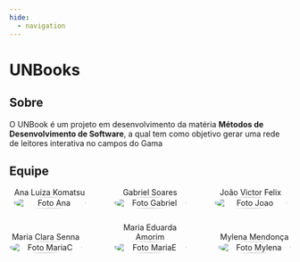 ```yaml
---
hide:
  - navigation
---
```


# UNBooks

## Sobre

O UNBook é um projeto em desenvolvimento da matéria **Métodos de Desenvolvimento de Software**, a qual tem como objetivo gerar uma rede de leitores interativa no campos do Gama

## Equipe

<div style="display: flex; flex-direction: column; align-items: center; gap: 25px;">
    <div style="display: flex; align-items: end; justify-content: center; gap: 50px;">
        <div style="text-align: center;">
            Ana Luiza Komatsu
            <br/>
            <img src="https://github.com/luluaroeira.png" alt="Foto Ana" width="130px" height="50%" style="border-radius:50%"/>
        </div>
        <div style="text-align: center;">
            Gabriel Soares
            <br/>
            <img src="https://github.com/SAnjos3.png" alt="Foto Gabriel" width="130px" height="50%" style="border-radius:50%"/>
        </div>
        <div style="text-align: center;">
            João Victor Felix
            <br/>
            <img src="https://github.com/joaofmoreiraa.png" alt="Foto Joao" width="130px" height="50%" style="border-radius:50%"/>
        </div>
    </div>
    <div style="display: flex; align-items: end; justify-content: center; gap: 50px;">
        <div style="text-align: center;">
            Maria Clara Senna
            <br/>
            <img src="https://github.com/mclarasena.png" alt="Foto MariaC" width="130px" height="50%" style="border-radius:50%"/>
        </div>
        <div style="text-align: center;">
            Maria Eduarda Amorim
            <br/>
            <img src="https://github.com/pyramidsf.png" alt="Foto MariaE" width="130px" height="50%" style="border-radius:50%"/>
        </div>
        <div style="text-align: center;">
            Mylena Mendonça  
            <br/>
            <img src="https://github.com/mylenatrindade.png" alt="Foto Mylena" width="130px" height="50%"
            style="border-radius:50%" />
        </div>
    </div>
</div>

